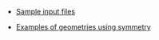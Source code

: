   - [Sample input files](Sample "wikilink")


  - [Examples of geometries using symmetry](Geometry-examples "wikilink")
